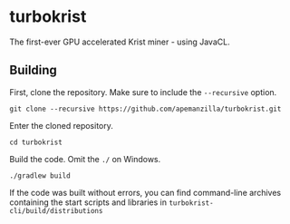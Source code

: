 # turbokrist
The first-ever GPU accelerated Krist miner - using JavaCL.

## Building

First, clone the repository. Make sure to include the `--recursive` option.

`git clone --recursive https://github.com/apemanzilla/turbokrist.git`

Enter the cloned repository.

`cd turbokrist`

Build the code. Omit the `./` on Windows.

`./gradlew build`

If the code was built without errors, you can find command-line archives containing the start scripts and libraries in `turbokrist-cli/build/distributions`
